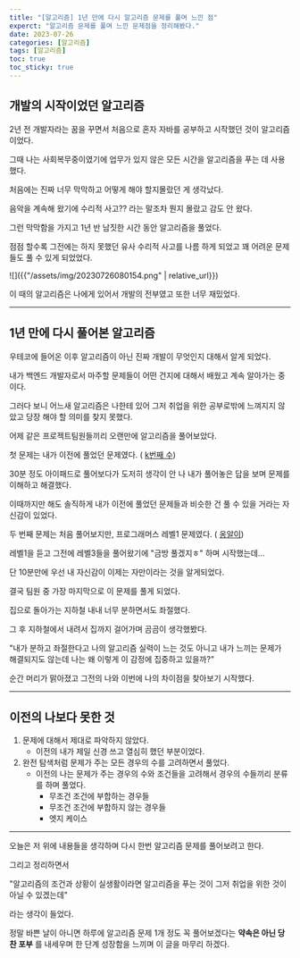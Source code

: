 ```yaml
---
title: "[알고리즘] 1년 만에 다시 알고리즘 문제를 풀며 느낀 점"
experct: "알고리즘 문제를 풀며 느낀 문제점을 정리해봤다."
date: 2023-07-26
categories: [알고리즘]
tags: [알고리즘]
toc: true
toc_sticky: true
---
```


## 개발의 시작이었던 알고리즘

2년 전 개발자라는 꿈을 꾸면서 처음으로 혼자 자바를 공부하고 시작했던 것이 알고리즘이었다.

그때 나는 사회복무중이였기에  업무가 있지 않은 모든 시간을 알고리즘을 푸는 데 사용했다.

처음에는 진짜 너무 막막하고 어떻게 해야 할지몰랐던 게 생각났다.

음악을 계속해 왔기에 수리적 사고?? 라는 말조차 뭔지 몰랐고 감도 안 왔다.

그런 막막함을 가지고 1년 반 남짓한 시간 동안 알고리즘을 풀었다.

점점 할수록 그전에는 하지 못했던 유사 수리적 사고를 나름 하게 되었고 꽤 어려운 문제들도 풀 수 있게 되었었다.

![]({{"/assets/img/20230726080154.png" | relative_url}})

이 때의 알고리즘은 나에게 있어서 개발의 전부였고 또한 너무 재밌었다.

---

## 1년 만에 다시 풀어본 알고리즘

우테코에 들어온 이후 알고리즘이 아닌 진짜 개발이 무엇인지 대해서 알게 되었다.

내가 백엔드 개발자로서 마주할 문제들이 어떤 건지에 대해서 배웠고 계속 알아가는 중이다.

그러다 보니 어느새 알고리즘은 나한테 있어 그저 취업을 위한 공부로밖에 느껴지지 않았고 당장 해야 할 의미를 찾지 못했다.

어제 같은 프로젝트팀원들끼리 오랜만에 알고리즘을 풀어보았다.

첫 문제는 내가 이전에 풀었던 문제였다. ( [k번째 수]("https://www.acmicpc.net/problem/1300"))

30분 정도 아이패드로 풀어보다가 도저히 생각이 안 나 내가 풀어놓은 답을 보며 문제를 이해하고 해결했다.

이때까지만 해도 솔직하게 내가 이전에 풀었던 문제들과 비슷한 건 풀 수 있을 거라는 자신감이 있었다.

두 번째 문제는 처음 풀어보지만, 프로그래머스 레벨1 문제였다. ( [옹알이]("[https://school.programmers.co.kr/learn/courses/30/lessons/133499](https://school.programmers.co.kr/learn/courses/30/lessons/133499)"))

레벨1을 듣고 그전에 레벨3들을 풀어왔기에 "금방 풀겠지ㅎ" 하며 시작했는데...

단 10분만에 우선 내 자신감이 이제는 자만이라는 것을 알게되었다.

결국 팀원 중 가장 마지막으로 이 문제를 풀게 되었다.

집으로 돌아가는 지하철 내내 너무 분하면서도 좌절했다.

그 후 지하철에서 내려서 집까지 걸어가며 곰곰이 생각했봤다.

"내가 분하고 좌절한다고 나의 알고리즘 실력이 느는 것도 아니고 내가 느끼는 문제가 해결되지도 않는데 나는 왜 이렇게 이 감정에 집중하고 있을까?"

순간 머리가 맑아졌고 그전의 나와 이번에 나의 차이점을 찾아보기 시작했다.

---

## 이전의 나보다 못한 것

1. 문제에 대해서 제대로 파악하지 않았다.
	- 이전의 내가 제일 신경 쓰고 열심히 했던 부분이었다.
2. 완전 탐색처럼 문제가 주는 모든 경우의 수를 고려하면서 풀었다.
	- 이전의 나는 문제가 주는 경우의 수와 조건들을 고려해서 경우의 수들끼리 분류를 하며 풀었다.
		- 무조건 조건에 부합하는 경우들
		- 무조건 조건에 부합하지 않는 경우들
		- 엣지 케이스

---

오늘은 저 위에 내용들을 생각하며 다시 한번 알고리즘 문제를 풀어보려고 한다.

그리고 정리하면서 

"알고리즘의 조건과 상황이 실생활이라면 알고리즘을 푸는 것이 그저 취업을 위한 것이 아닐 수 있겠는데"

라는 생각이 들었다.

정말 바쁜 날이 아니면 하루에 알고리즘 문제 1개 정도 꼭 풀어보겠다는 **약속은 아닌 당찬 포부** 를 내세우며 한 단계 성장함을 느끼며 이 글을 마무리 하겠다.




